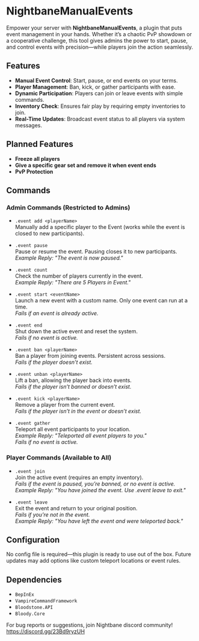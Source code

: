 # NightbaneManualEvents

Empower your server with **NightbaneManualEvents**, a plugin that puts event management in your hands. Whether it’s a chaotic PvP showdown or a cooperative challenge, this tool gives admins the power to start, pause, and control events with precision—while players join the action seamlessly.


## Features

- **Manual Event Control**: Start, pause, or end events on your terms.
- **Player Management**: Ban, kick, or gather participants with ease.
- **Dynamic Participation**: Players can join or leave events with simple commands.
- **Inventory Check**: Ensures fair play by requiring empty inventories to join.
- **Real-Time Updates**: Broadcast event status to all players via system messages.

## Planned Features

- **Freeze all players**
- **Give a specific gear set and remove it when event ends**
- **PvP Protection**


## Commands

### Admin Commands (Restricted to Admins)
- `.event add <playerName>`  
  Manually add a specific player to the Event (works while the event is closed to new participants).

- `.event pause`  
  Pause or resume the event. Pausing closes it to new participants.  
  *Example Reply: "The event is now paused."*

- `.event count`  
  Check the number of players currently in the event.  
  *Example Reply: "There are 5 Players in Event."*

- `.event start <eventName>`  
  Launch a new event with a custom name. Only one event can run at a time.  
  *Fails if an event is already active.*

- `.event end`  
  Shut down the active event and reset the system.  
  *Fails if no event is active.*

- `.event ban <playerName>`  
  Ban a player from joining events. Persistent across sessions.  
  *Fails if the player doesn’t exist.*

- `.event unban <playerName>`  
  Lift a ban, allowing the player back into events.  
  *Fails if the player isn’t banned or doesn’t exist.*

- `.event kick <playerName>`  
  Remove a player from the current event.  
  *Fails if the player isn’t in the event or doesn’t exist.*

- `.event gather`  
  Teleport all event participants to your location.  
  *Example Reply: "Teleported all event players to you."*  
  *Fails if no event is active.*

### Player Commands (Available to All)
- `.event join`  
  Join the active event (requires an empty inventory).  
  *Fails if the event is paused, you’re banned, or no event is active.*  
  *Example Reply: "You have joined the event. Use .event leave to exit."*

- `.event leave`  
  Exit the event and return to your original position.  
  *Fails if you’re not in the event.*  
  *Example Reply: "You have left the event and were teleported back."*


## Configuration

No config file is required—this plugin is ready to use out of the box. Future updates may add options like custom teleport locations or event rules.


## Dependencies

- `BepInEx`
- `VampireCommandFramework`
- `Bloodstone.API`
- `Bloody.Core`

For bug reports or suggestions, join Nightbane discord community!
https://discord.gg/23Bd9ryzUH
